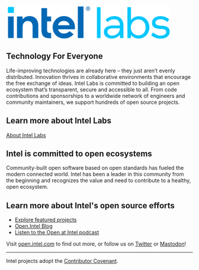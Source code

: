 <picture>
  <img alt="Welcome to Intel Labs" src="https://github.com/IntelLabs/.github/blob/main/profile/images/intel-labs-horizontal-rgb-72.png" height="92" />
</picture>  

## Technology For Everyone  

Life-improving technologies are already here – they just aren’t evenly distributed. Innovation thrives in collaborative environments that encourage the free exchange of ideas. Intel Labs is committed to building an open ecosystem that’s transparent, secure and accessible to all. From code contributions and sponsorships to a worldwide network of engineers and community maintainers, we support hundreds of open source projects.  

## Learn more about Intel Labs
[About Intel Labs](https://www.intel.com/content/www/us/en/research/about-labs.html?wapkw=intel%20labs)

## Intel is committed to open ecosystems

Community-built open software based on open standards has fueled the modern connected world. Intel has been a leader in this community from the beginning and recognizes the value and need to contribute to a healthy, open ecosystem. 

## Learn more about Intel's open source efforts

* [Explore featured projects](https://www.intel.com/content/www/us/en/developer/topic-technology/open/overview.html#introtext_1376301626)
* [Open.Intel Blog](https://community.intel.com/t5/Blogs/Tech-Innovation/open-intel/bg-p/open-intel)
* [Listen to the Open at Intel podcast](https://openatintel.podbean.com/)

Visit [open.intel.com](https://open.intel.com) to find out more, or follow us on [Twitter](https://twitter.com/OpenAtIntel) or [Mastodon](https://community.intel.com/t5/Blogs/Tech-Innovation/open-intel/Twitter-Exodus-Devs-Leave-but-Big-Tech-Won-t-Land-in-the/post/1431977)!


----

Intel projects adopt the [Contributor Covenant](https://www.contributor-covenant.org/). 
